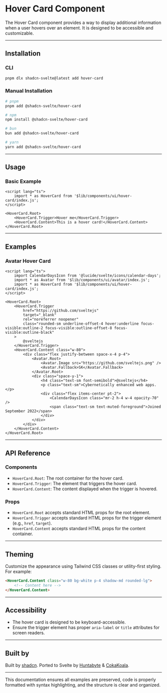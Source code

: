 # Hover Card Component

The Hover Card component provides a way to display additional information when a user hovers over an element. It is designed to be accessible and customizable.

---

## Installation

### CLI

```bash
pnpm dlx shadcn-svelte@latest add hover-card
```

### Manual Installation

```bash
# pnpm
pnpm add @shadcn-svelte/hover-card

# npm
npm install @shadcn-svelte/hover-card

# bun
bun add @shadcn-svelte/hover-card

# yarn
yarn add @shadcn-svelte/hover-card
```

---

## Usage

### Basic Example

```svelte
<script lang="ts">
	import * as HoverCard from '$lib/components/ui/hover-card/index.js';
</script>

<HoverCard.Root>
	<HoverCard.Trigger>Hover me</HoverCard.Trigger>
	<HoverCard.Content>This is a hover card!</HoverCard.Content>
</HoverCard.Root>
```

---

## Examples

### Avatar Hover Card

```svelte
<script lang="ts">
	import CalendarDaysIcon from '@lucide/svelte/icons/calendar-days';
	import * as Avatar from '$lib/components/ui/avatar/index.js';
	import * as HoverCard from '$lib/components/ui/hover-card/index.js';
</script>

<HoverCard.Root>
	<HoverCard.Trigger
		href="https://github.com/sveltejs"
		target="_blank"
		rel="noreferrer noopener"
		class="rounded-sm underline-offset-4 hover:underline focus-visible:outline-2 focus-visible:outline-offset-8 focus-visible:outline-black"
	>
		@sveltejs
	</HoverCard.Trigger>
	<HoverCard.Content class="w-80">
		<div class="flex justify-between space-x-4 p-4">
			<Avatar.Root>
				<Avatar.Image src="https://github.com/sveltejs.png" />
				<Avatar.Fallback>SK</Avatar.Fallback>
			</Avatar.Root>
			<div class="space-y-1">
				<h4 class="text-sm font-semibold">@sveltejs</h4>
				<p class="text-sm">Cybernetically enhanced web apps.</p>
				<div class="flex items-center pt-2">
					<CalendarDaysIcon class="mr-2 h-4 w-4 opacity-70" />
					<span class="text-sm text-muted-foreground">Joined September 2022</span>
				</div>
			</div>
		</div>
	</HoverCard.Content>
</HoverCard.Root>
```

---

## API Reference

### Components

- `HoverCard.Root`: The root container for the hover card.
- `HoverCard.Trigger`: The element that triggers the hover card.
- `HoverCard.Content`: The content displayed when the trigger is hovered.

### Props

- `HoverCard.Root` accepts standard HTML props for the root element.
- `HoverCard.Trigger` accepts standard HTML props for the trigger element (e.g., `href`, `target`).
- `HoverCard.Content` accepts standard HTML props for the content container.

---

## Theming

Customize the appearance using Tailwind CSS classes or utility-first styling. For example:

```html
<HoverCard.Content class="w-80 bg-white p-4 shadow-md rounded-lg">
	<!-- Content here -->
</HoverCard.Content>
```

---

## Accessibility

- The hover card is designed to be keyboard-accessible.
- Ensure the trigger element has proper `aria-label` or `title` attributes for screen readers.

---

## Built by

Built by [shadcn](https://shadcn.com). Ported to Svelte by [Huntabyte](https://github.com/Huntabyte) & [CokaKoala](https://github.com/CokaKoala).

---

This documentation ensures all examples are preserved, code is properly formatted with syntax highlighting, and the structure is clear and organized.

